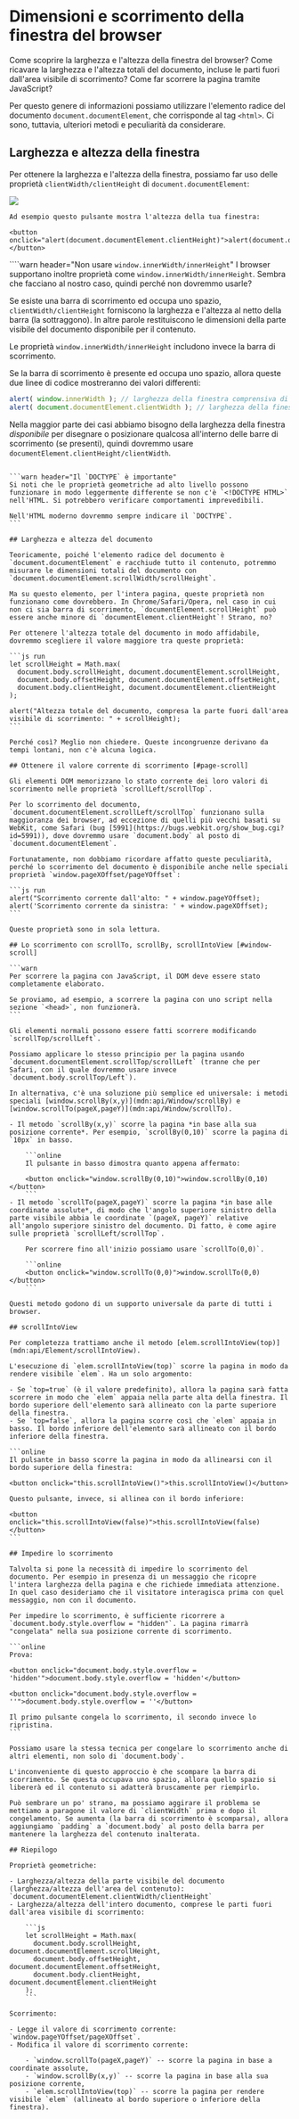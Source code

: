 # Dimensioni e scorrimento della finestra del browser

Come scoprire la larghezza e l'altezza della finestra del browser? Come ricavare la larghezza e l'altezza totali del documento, incluse le parti fuori dall'area visibile di scorrimento? Come far scorrere la pagina tramite JavaScript?

Per questo genere di informazioni possiamo utilizzare l'elemento radice del documento `document.documentElement`, che corrisponde al tag `<html>`. Ci sono, tuttavia, ulteriori metodi e peculiarità da considerare.

## Larghezza e altezza della finestra

Per ottenere la larghezza e l'altezza della finestra, possiamo far uso delle proprietà `clientWidth/clientHeight` di `document.documentElement`:

![](document-client-width-height.svg)

```online
Ad esempio questo pulsante mostra l'altezza della tua finestra:

<button onclick="alert(document.documentElement.clientHeight)">alert(document.documentElement.clientHeight)</button>
```

````warn header="Non usare `window.innerWidth/innerHeight`"
I browser supportano inoltre proprietà come `window.innerWidth/innerHeight`. Sembra che facciano al nostro caso, quindi perché non dovremmo usarle?

Se esiste una barra di scorrimento ed occupa uno spazio, `clientWidth/clientHeight` forniscono la larghezza e l'altezza al netto della barra (la sottraggono). In altre parole restituiscono le dimensioni della parte visibile del documento disponibile per il contenuto.

Le proprietà `window.innerWidth/innerHeight` includono invece la barra di scorrimento.

Se la barra di scorrimento è presente ed occupa uno spazio, allora queste due linee di codice mostreranno dei valori differenti:
```js run
alert( window.innerWidth ); // larghezza della finestra comprensiva di barra di scorrimento
alert( document.documentElement.clientWidth ); // larghezza della finestra barra esclusa
```

Nella maggior parte dei casi abbiamo bisogno della larghezza della finestra *disponibile* per disegnare o posizionare qualcosa all'interno delle barre di scorrimento (se presenti), quindi dovremmo usare `documentElement.clientHeight/clientWidth`.
````

```warn header="Il `DOCTYPE` è importante"
Si noti che le proprietà geometriche ad alto livello possono funzionare in modo leggermente differente se non c'è `<!DOCTYPE HTML>` nell'HTML. Si potrebbero verificare comportamenti imprevedibili.

Nell'HTML moderno dovremmo sempre indicare il `DOCTYPE`.
```

## Larghezza e altezza del documento

Teoricamente, poiché l'elemento radice del documento è `document.documentElement` e racchiude tutto il contenuto, potremmo misurare le dimensioni totali del documento con `document.documentElement.scrollWidth/scrollHeight`.

Ma su questo elemento, per l'intera pagina, queste proprietà non funzionano come dovrebbero. In Chrome/Safari/Opera, nel caso in cui non ci sia barra di scorrimento, `documentElement.scrollHeight` può essere anche minore di `documentElement.clientHeight`! Strano, no?

Per ottenere l'altezza totale del documento in modo affidabile, dovremmo scegliere il valore maggiore tra queste proprietà:

```js run
let scrollHeight = Math.max(
  document.body.scrollHeight, document.documentElement.scrollHeight,
  document.body.offsetHeight, document.documentElement.offsetHeight,
  document.body.clientHeight, document.documentElement.clientHeight
);

alert("Altezza totale del documento, compresa la parte fuori dall'area visibile di scorrimento: " + scrollHeight);
```

Perché così? Meglio non chiedere. Queste incongruenze derivano da tempi lontani, non c'è alcuna logica.

## Ottenere il valore corrente di scorrimento [#page-scroll]

Gli elementi DOM memorizzano lo stato corrente dei loro valori di scorrimento nelle proprietà `scrollLeft/scrollTop`.

Per lo scorrimento del documento, `document.documentElement.scrollLeft/scrollTop` funzionano sulla maggioranza dei browser, ad eccezione di quelli più vecchi basati su WebKit, come Safari (bug [5991](https://bugs.webkit.org/show_bug.cgi?id=5991)), dove dovremmo usare `document.body` al posto di `document.documentElement`.

Fortunatamente, non dobbiamo ricordare affatto queste peculiarità, perché lo scorrimento del documento è disponibile anche nelle speciali proprietà `window.pageXOffset/pageYOffset`:

```js run
alert("Scorrimento corrente dall'alto: " + window.pageYOffset);
alert('Scorrimento corrente da sinistra: ' + window.pageXOffset);
```

Queste proprietà sono in sola lettura.

## Lo scorrimento con scrollTo, scrollBy, scrollIntoView [#window-scroll]

```warn
Per scorrere la pagina con JavaScript, il DOM deve essere stato completamente elaborato.

Se proviamo, ad esempio, a scorrere la pagina con uno script nella sezione `<head>`, non funzionerà.
```

Gli elementi normali possono essere fatti scorrere modificando `scrollTop/scrollLeft`.

Possiamo applicare lo stesso principio per la pagina usando `document.documentElement.scrollTop/scrollLeft` (tranne che per Safari, con il quale dovremmo usare invece `document.body.scrollTop/Left`).

In alternativa, c'è una soluzione più semplice ed universale: i metodi speciali [window.scrollBy(x,y)](mdn:api/Window/scrollBy) e [window.scrollTo(pageX,pageY)](mdn:api/Window/scrollTo).

- Il metodo `scrollBy(x,y)` scorre la pagina *in base alla sua posizione corrente*. Per esempio, `scrollBy(0,10)` scorre la pagina di `10px` in basso.

    ```online
    Il pulsante in basso dimostra quanto appena affermato:

    <button onclick="window.scrollBy(0,10)">window.scrollBy(0,10)</button>
    ```
- Il metodo `scrollTo(pageX,pageY)` scorre la pagina *in base alle coordinate assolute*, di modo che l'angolo superiore sinistro della parte visibile abbia le coordinate `(pageX, pageY)` relative all'angolo superiore sinistro del documento. Di fatto, è come agire sulle proprietà `scrollLeft/scrollTop`.

    Per scorrere fino all'inizio possiamo usare `scrollTo(0,0)`.

    ```online
    <button onclick="window.scrollTo(0,0)">window.scrollTo(0,0)</button>
    ```

Questi metodo godono di un supporto universale da parte di tutti i browser.

## scrollIntoView

Per completezza trattiamo anche il metodo [elem.scrollIntoView(top)](mdn:api/Element/scrollIntoView).

L'esecuzione di `elem.scrollIntoView(top)` scorre la pagina in modo da rendere visibile `elem`. Ha un solo argomento:

- Se `top=true` (è il valore predefinito), allora la pagina sarà fatta scorrere in modo che `elem` appaia nella parte alta della finestra. Il bordo superiore dell'elemento sarà allineato con la parte superiore della finestra.
- Se `top=false`, allora la pagina scorre così che `elem` appaia in basso. Il bordo inferiore dell'elemento sarà allineato con il bordo inferiore della finestra.

```online
Il pulsante in basso scorre la pagina in modo da allinearsi con il bordo superiore della finestra:

<button onclick="this.scrollIntoView()">this.scrollIntoView()</button>

Questo pulsante, invece, si allinea con il bordo inferiore:

<button onclick="this.scrollIntoView(false)">this.scrollIntoView(false)</button>
```

## Impedire lo scorrimento

Talvolta si pone la necessità di impedire lo scorrimento del documento. Per esempio in presenza di un messaggio che ricopre l'intera larghezza della pagina e che richiede immediata attenzione. In quel caso desideriamo che il visitatore interagisca prima con quel messaggio, non con il documento.

Per impedire lo scorrimento, è sufficiente ricorrere a `document.body.style.overflow = "hidden"`. La pagina rimarrà "congelata" nella sua posizione corrente di scorrimento.

```online
Prova:

<button onclick="document.body.style.overflow = 'hidden'">document.body.style.overflow = 'hidden'</button>

<button onclick="document.body.style.overflow = ''">document.body.style.overflow = ''</button>

Il primo pulsante congela lo scorrimento, il secondo invece lo ripristina.
```

Possiamo usare la stessa tecnica per congelare lo scorrimento anche di altri elementi, non solo di `document.body`.

L'inconveniente di questo approccio è che scompare la barra di scorrimento. Se questa occupava uno spazio, allora quello spazio si libererà ed il contenuto si adatterà bruscamente per riempirlo.

Può sembrare un po' strano, ma possiamo aggirare il problema se mettiamo a paragone il valore di `clientWidth` prima e dopo il congelamento. Se aumenta (la barra di scorrimento è scomparsa), allora aggiungiamo `padding` a `document.body` al posto della barra per mantenere la larghezza del contenuto inalterata.

## Riepilogo

Proprietà geometriche:

- Larghezza/altezza della parte visibile del documento (larghezza/altezza dell'area del contenuto): `document.documentElement.clientWidth/clientHeight`
- Larghezza/altezza dell'intero documento, comprese le parti fuori dall'area visibile di scorrimento:

    ```js
    let scrollHeight = Math.max(
      document.body.scrollHeight, document.documentElement.scrollHeight,
      document.body.offsetHeight, document.documentElement.offsetHeight,
      document.body.clientHeight, document.documentElement.clientHeight
    );
    ```

Scorrimento:

- Legge il valore di scorrimento corrente: `window.pageYOffset/pageXOffset`.
- Modifica il valore di scorrimento corrente:

    - `window.scrollTo(pageX,pageY)` -- scorre la pagina in base a coordinate assolute,
    - `window.scrollBy(x,y)` -- scorre la pagina in base alla sua posizione corrente,
    - `elem.scrollIntoView(top)` -- scorre la pagina per rendere visibile `elem` (allineato al bordo superiore o inferiore della finestra).
